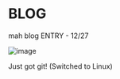 # BLOG
mah blog
ENTRY - 12/27

![image](https://github.com/bionicteaa/BLOG/assets/116389300/7153d92f-d08b-4dab-baf8-5634d9f580ce)

Just got git! (Switched to Linux)
